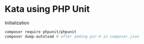 # Kata using PHP Unit

Initialization
```sh
composer require phpunit/phpunit
composer dump-autoload # after adding psr-4 in composer.json
```
